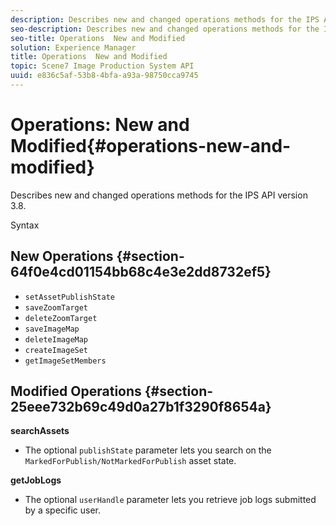 ```yaml
---
description: Describes new and changed operations methods for the IPS API version 3.8.
seo-description: Describes new and changed operations methods for the IPS API version 3.8.
seo-title: Operations  New and Modified
solution: Experience Manager
title: Operations  New and Modified
topic: Scene7 Image Production System API
uuid: e836c5af-53b8-4bfa-a93a-98750cca9745
---
```


# Operations: New and Modified{#operations-new-and-modified}

Describes new and changed operations methods for the IPS API version 3.8.

 Syntax 

## New Operations {#section-64f0e4cd01154bb68c4e3e2dd8732ef5}

* `setAssetPublishState` 
* `saveZoomTarget` 
* `deleteZoomTarget` 
* `saveImageMap` 
* `deleteImageMap` 
* `createImageSet` 
* `getImageSetMembers`

## Modified Operations {#section-25eee732b69c49d0a27b1f3290f8654a}

**searchAssets**

* The optional `publishState` parameter lets you search on the `MarkedForPublish/NotMarkedForPublish` asset state.

**getJobLogs**

* The optional `userHandle` parameter lets you retrieve job logs submitted by a specific user.


